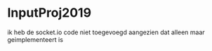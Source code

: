 # InputProj2019

ik heb de socket.io code niet toegevoegd aangezien dat alleen maar geimplementeert is
